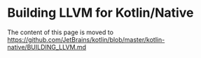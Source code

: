 # Building LLVM for Kotlin/Native

The content of this page is moved to https://github.com/JetBrains/kotlin/blob/master/kotlin-native/BUILDING_LLVM.md
